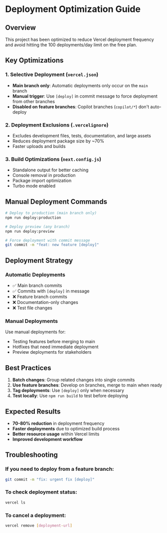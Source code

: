 # Deployment Optimization Guide

## Overview
This project has been optimized to reduce Vercel deployment frequency and avoid hitting the 100 deployments/day limit on the free plan.

## Key Optimizations

### 1. Selective Deployment (`vercel.json`)
- **Main branch only**: Automatic deployments only occur on the `main` branch
- **Manual trigger**: Use `[deploy]` in commit message to force deployment from other branches
- **Disabled on feature branches**: Copilot branches (`copilot/*`) don't auto-deploy

### 2. Deployment Exclusions (`.vercelignore`)
- Excludes development files, tests, documentation, and large assets
- Reduces deployment package size by ~70%
- Faster uploads and builds

### 3. Build Optimizations (`next.config.js`)
- Standalone output for better caching
- Console removal in production
- Package import optimization
- Turbo mode enabled

## Manual Deployment Commands

```bash
# Deploy to production (main branch only)
npm run deploy:production

# Deploy preview (any branch)
npm run deploy:preview

# Force deployment with commit message
git commit -m "feat: new feature [deploy]"
```

## Deployment Strategy

### Automatic Deployments
- ✅ Main branch commits
- ✅ Commits with `[deploy]` in message
- ❌ Feature branch commits
- ❌ Documentation-only changes
- ❌ Test file changes

### Manual Deployments
Use manual deployments for:
- Testing features before merging to main
- Hotfixes that need immediate deployment
- Preview deployments for stakeholders

## Best Practices

1. **Batch changes**: Group related changes into single commits
2. **Use feature branches**: Develop on branches, merge to main when ready
3. **Tag deployments**: Use `[deploy]` only when necessary
4. **Test locally**: Use `npm run build` to test before deploying

## Expected Results
- **70-80% reduction** in deployment frequency
- **Faster deployments** due to optimized build process
- **Better resource usage** within Vercel limits
- **Improved development workflow**

## Troubleshooting

### If you need to deploy from a feature branch:
```bash
git commit -m "fix: urgent fix [deploy]"
```

### To check deployment status:
```bash
vercel ls
```

### To cancel a deployment:
```bash
vercel remove [deployment-url]
```